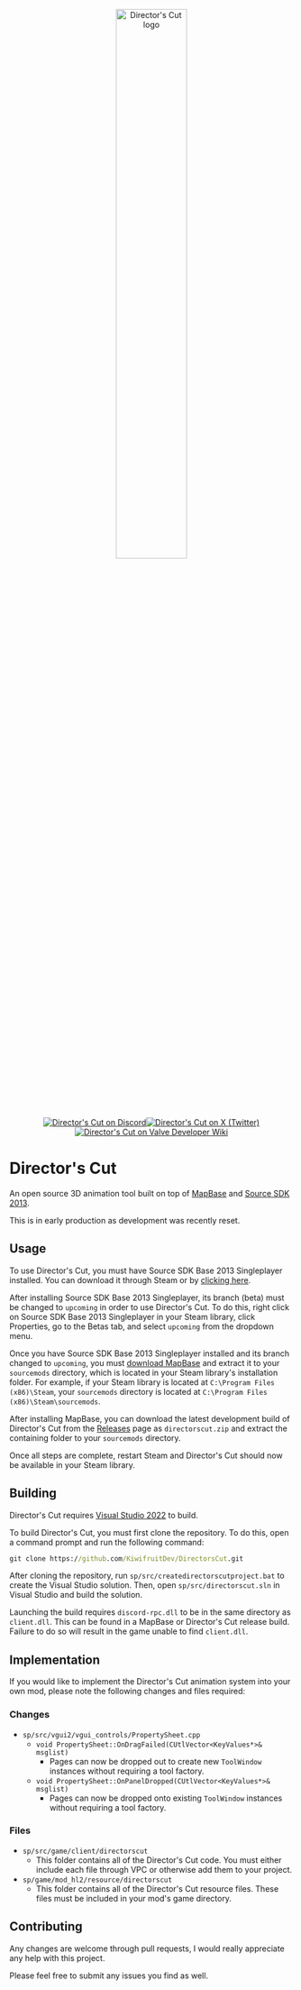 <p align="center">
  <img width=50% alt="Director's Cut logo" src="https://i.imgur.com/iHJVGEZ.png">
  <br><br>
  <a title="Director's Cut on Discord" href="https://discord.gg/3X3teNecWs"><img alt="Director's Cut on Discord" src="https://img.shields.io/badge/Discord-%235865F2.svg?style=for-the-badge&logo=discord&logoColor=white"/></a><a title="Director's Cut on X (Twitter)" href="https://twitter.com/SFMDirectorsCut"><img alt="Director's Cut on X (Twitter)" src="https://img.shields.io/badge/X%20%28Twitter%29-%23000000.svg?style=for-the-badge&logo=X&logoColor=white"/></a><a title="Director's Cut on Valve Developer Wiki" href="https://developer.valvesoftware.com/wiki/Director's_Cut"><img alt="Director's Cut on Valve Developer Wiki" src="https://img.shields.io/badge/Valve%20Developer%20Wiki-%23262626.svg?style=for-the-badge&logo=wikipedia&logoColor=white"/></a>
</p>

# Director's Cut
An open source 3D animation tool built on top of [MapBase](https://github.com/mapbase-source/source-sdk-2013) and [Source SDK 2013](https://github.com/ValveSoftware/source-sdk-2013).

This is in early production as development was recently reset.

## Usage
To use Director's Cut, you must have Source SDK Base 2013 Singleplayer installed. You can download it through Steam or by [clicking here](steam://install/243730).

After installing Source SDK Base 2013 Singleplayer, its branch (beta) must be changed to `upcoming` in order to use Director's Cut. To do this, right click on Source SDK Base 2013 Singleplayer in your Steam library, click Properties, go to the Betas tab, and select `upcoming` from the dropdown menu.

Once you have Source SDK Base 2013 Singleplayer installed and its branch changed to `upcoming`, you must [download MapBase](https://www.moddb.com/mods/mapbase/downloads/mapbase-release-build) and extract it to your `sourcemods` directory, which is located in your Steam library's installation folder. For example, if your Steam library is located at `C:\Program Files (x86)\Steam`, your `sourcemods` directory is located at `C:\Program Files (x86)\Steam\sourcemods`.

After installing MapBase, you can download the latest development build of Director's Cut from the [Releases](https://github.com/KiwifruitDev/DirectorsCut/releases) page as `directorscut.zip` and extract the containing folder to your `sourcemods` directory.

Once all steps are complete, restart Steam and Director's Cut should now be available in your Steam library.

## Building
Director's Cut requires [Visual Studio 2022](https://visualstudio.microsoft.com/vs/) to build.

To build Director's Cut, you must first clone the repository. To do this, open a command prompt and run the following command:
```bat
git clone https://github.com/KiwifruitDev/DirectorsCut.git
```

After cloning the repository, run `sp/src/createdirectorscutproject.bat` to create the Visual Studio solution. Then, open `sp/src/directorscut.sln` in Visual Studio and build the solution.

Launching the build requires `discord-rpc.dll` to be in the same directory as `client.dll`. This can be found in a MapBase or Director's Cut release build. Failure to do so will result in the game unable to find `client.dll`.

## Implementation
If you would like to implement the Director's Cut animation system into your own mod, please note the following changes and files required:

### Changes
- `sp/src/vgui2/vgui_controls/PropertySheet.cpp`
    - `void PropertySheet::OnDragFailed(CUtlVector<KeyValues*>& msglist)`
        - Pages can now be dropped out to create new `ToolWindow` instances without requiring a tool factory.
    - `void PropertySheet::OnPanelDropped(CUtlVector<KeyValues*>& msglist)`
        - Pages can now be dropped onto existing `ToolWindow` instances without requiring a tool factory.

### Files
- `sp/src/game/client/directorscut`
    - This folder contains all of the Director's Cut code. You must either include each file through VPC or otherwise add them to your project.
- `sp/game/mod_hl2/resource/directorscut`
    - This folder contains all of the Director's Cut resource files. These files must be included in your mod's game directory.

## Contributing
Any changes are welcome through pull requests, I would really appreciate any help with this project.

Please feel free to submit any issues you find as well.
